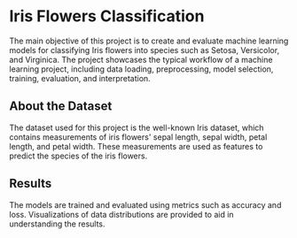 # Iris Flowers Classification
The main objective of this project is to create and evaluate machine learning models for classifying Iris flowers into species such as Setosa, Versicolor, and Virginica. The project showcases the typical workflow of a machine learning project, including data loading, preprocessing, model selection, training, evaluation, and interpretation.

## About the Dataset
The dataset used for this project is the well-known Iris dataset, which contains measurements of iris flowers' sepal length, sepal width, petal length, and petal width. These measurements are used as features to predict the species of the iris flowers.

## Results
The models are trained and evaluated using metrics such as accuracy and loss. Visualizations of data distributions are provided to aid in understanding the results.
